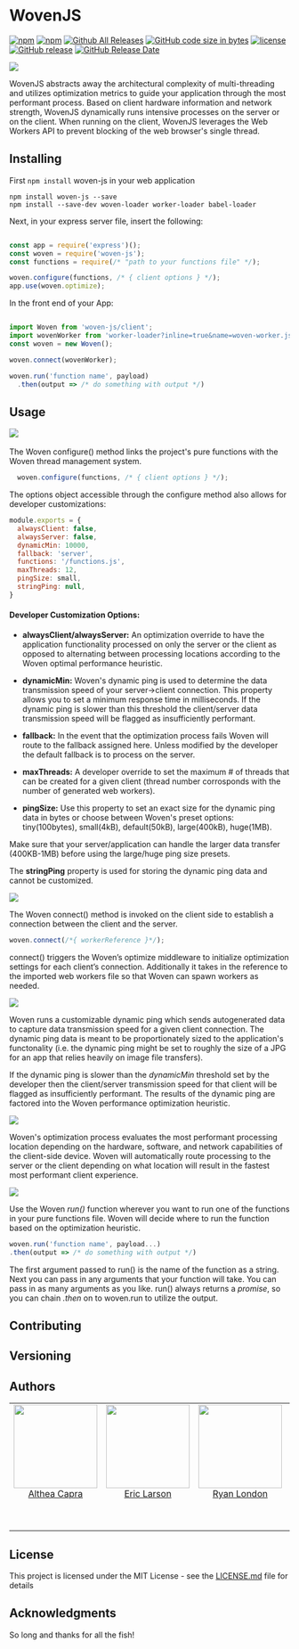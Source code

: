 # WovenJS


[![npm](https://img.shields.io/npm/v/woven-js.svg?style=plastic)](https://www.npmjs.com/package/woven-js)
[![npm](https://img.shields.io/npm/dt/package/woven-js.svg?style=plastic)](https://img.shields.io/npm/dt/package/woven-js.svg)
[![Github All Releases](https://img.shields.io/github/downloads/CSdare/woven-js/total.svg?style=plastic)](https://github.com/CSdare/woven-js)
[![GitHub code size in bytes](https://img.shields.io/github/languages/code-size/CSdare/woven-js.svg?style=plastic)](https://github.com/CSdare/woven-js)
[![license](https://img.shields.io/github/license/CSdare/woven-js.svg?style=plastic)](https://github.com/CSdare/woven-js)
[![GitHub release](https://img.shields.io/github/release/CSdare/woven-js.svg?style=plastic)](https://github.com/CSdare/woven-js)
[![GitHub Release Date](https://img.shields.io/github/release-date/CSdare/woven-js.svg?style=plastic)](https://github.com/CSdare/woven-js)


<p align="left">
  <img src="https://user-images.githubusercontent.com/4038732/35308567-17f72930-005d-11e8-9134-c21c741f0cc7.png">
</p>

WovenJS abstracts away the architectural complexity of multi-threading and utilizes optimization metrics to guide your application through the most performant process. Based on client hardware information and network strength, WovenJS dynamically runs intensive processes on the server or on the client. When running on the client, WovenJS leverages the Web Workers API to prevent blocking of the web browser's single thread.


## Installing
First `npm install` woven-js in your web application 

```
npm install woven-js --save
npm install --save-dev woven-loader worker-loader babel-loader
```

Next, in your express server file, insert the following:

```javascript

const app = require('express')();
const woven = require('woven-js');
const functions = require(/* "path to your functions file" */);

woven.configure(functions, /* { client options } */);
app.use(woven.optimize);

```
In the front end of your App:

```javascript

import Woven from 'woven-js/client';
import wovenWorker from 'worker-loader?inline=true&name=woven-worker.js!babel-loader!woven-loader!<path to your functions>';
const woven = new Woven();

woven.connect(wovenWorker);

woven.run('function name', payload)
  .then(output => /* do something with output */)

```
## Usage

<p>
  <img src="https://user-images.githubusercontent.com/4038732/35308543-0315f870-005d-11e8-82fa-17aede333138.png">
  &nbsp &nbsp &nbsp &nbsp

  The Woven configure() method links the project's pure functions with the Woven thread management system.

```javascript
  woven.configure(functions, /* { client options } */);
```
  The options object accessible through the configure method also allows for developer customizations:
 
```javascript
module.exports = {
  alwaysClient: false,
  alwaysServer: false,
  dynamicMin: 10000,
  fallback: 'server',
  functions: '/functions.js',
  maxThreads: 12,
  pingSize: small,
  stringPing: null,
}
```

#### Developer Customization Options:

  - **alwaysClient/alwaysServer:** An optimization override to have the application functionality processed on only the server or the client as opposed to alternating between processing locations according to the Woven optimal performance heuristic. 

  - **dynamicMin:** Woven's dynamic ping is used to determine the  data transmission speed of your server->client connection. This property allows you to set a minimum response time in milliseconds. If the dynamic ping is slower than this threshold the client/server data transmission speed will be flagged as insufficiently performant.

  - **fallback:** In the event that the optimization process fails Woven will route to the fallback assigned here. Unless modified by the developer the default fallback is to process on the server.

  - **maxThreads:** A developer override to set the maximum # of threads that can be created for a given client (thread number corrosponds with the number of generated web workers).

  - **pingSize:** Use this property to set an exact size for the dynamic ping data in bytes or choose between Woven's preset options: tiny(100bytes), small(4kB), default(50kB), large(400kB), huge(1MB).

  Make sure that your server/application can handle the larger data transfer (400KB-1MB) before using the large/huge ping size presets.

  The **stringPing** property is used for storing the dynamic ping data and cannot be customized.
  
  <img src="https://user-images.githubusercontent.com/4038732/35308546-05bdf154-005d-11e8-9877-ceabb6a07424.png">

  The Woven connect() method is invoked on the client side to establish a connection between the client and the server. 

  ```javascript
  woven.connect(/*{ workerReference }*/);
  ```

  connect() triggers the Woven’s optimize middleware to initialize optimization settings for each client’s connection. Additionally it takes in the reference to the imported web workers file so that Woven can spawn workers as needed.

  <img src="https://user-images.githubusercontent.com/4038732/35308554-09e7228c-005d-11e8-9329-f49ab7580292.png">

  Woven runs a customizable dynamic ping which sends autogenerated data to capture data transmission speed for a given client connection. The dynamic ping data is meant to be proportionately sized to the application's functonality (i.e. the dynamic ping might be set to roughly the size of a JPG for an app that relies heavily on image file transfers). 
  
  If the dynamic ping is slower than the *dynamicMin* threshold set by the developer then the client/server transmission speed for that client will be flagged as insufficiently performant. The results of the dynamic ping are factored into the Woven performance optimization heuristic.
  
  <img src="https://user-images.githubusercontent.com/4038732/35308551-07f95ea4-005d-11e8-8d81-4b8ade2db02f.png">
  
  Woven's optimization process evaluates the most performant processing location depending on the hardware, software, and network capabilities of the client-side device. Woven will automatically route processing to the server or the client depending on what location will result in the fastest most performant client experience.

  <img src="https://user-images.githubusercontent.com/4038732/35312963-d4709d20-0072-11e8-80f2-57423e8ac1d1.png">
 
  Use the Woven *run()* function wherever you want to run one of the functions in your pure functions file. Woven will decide where to run the function based on the optimization heuristic. 

  ```javascript
  woven.run('function name', payload...)
  .then(output => /* do something with output */)
  ```
  
  The first argument passed to run() is the name of the function as a string. Next you can pass in any arguments that your function will take. You can pass in as many arguments as you like. run() always returns a *promise*, so you can chain *.then* on to woven.run to utilize the output.

</p>



## Contributing



## Versioning

 

## Authors
<table>
  <tbody>
    <tr>
      <td align="center" valign="top">
        <img width="150" height="150" src="https://user-images.githubusercontent.com/4038732/35314686-afd44822-007c-11e8-8fef-92225d5fb4fa.jpg">
        <br>
        <a href="https://github.com/LazarusCrown">Althea Capra</a>
        <p></p>
        <br>
        <p></p>
      </td>
      <td align="center" valign="top">
        <img width="150" height="150" src="https://user-images.githubusercontent.com/4038732/35314688-affa1d36-007c-11e8-89c2-2492d174b7dc.jpg">
        <br>
        <a href="https://github.com/erikwlarsen">Eric Larson</a>
        <p></p>
        <br>
        <p></p>
      </td>
      <td align="center" width="20%" valign="top">
        <img width="150" height="150" src="https://user-images.githubusercontent.com/4038732/35314689-b00cfc1c-007c-11e8-97b4-b38651546a12.jpg">
        <br>
        <a href="https://github.com/ryanlondon">Ryan London</a>
        <p></p>
        <br>
        <p></p>
      </td>
      <td align="center" valign="top">
        <img width="150" height="150" src="https://user-images.githubusercontent.com/4038732/35314687-afe7f82c-007c-11e8-9ef2-99ecd3694e3d.jpg">
        <br>
        <a href="https://github.com/warmthesea">Dale Nogiec</a>
        <p></p>
        <br>
        <p></p>
        
     
     
  </tbody>
</table>



## License
This project is licensed under the MIT License - see the [LICENSE.md](LICENSE.md) file for details

## Acknowledgments
So long and thanks for all the fish!

